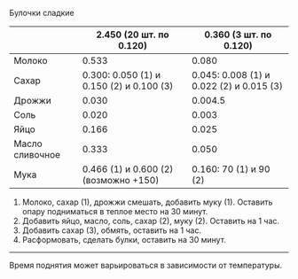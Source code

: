 Булочки сладкие

|                 | 2.450 (20 шт. по 0.120)                  | 0.360 (3 шт. по 0.120)                   |
| --------------- | ---------------------------------------- | ---------------------------------------- |
| Молоко          | 0.533                                    | 0.080                                    |
| Сахар           | 0.300: 0.050 (1) и 0.150 (2) и 0.100 (3) | 0.045: 0.008 (1) и 0.022 (2) и 0.015 (3) |
| Дрожжи          | 0.030                                    | 0.004.5                                  |
| Соль            | 0.020                                    | 0.003                                    |
| Яйцо            | 0.166                                    | 0.025                                    |
| Масло сливочное | 0.333                                    | 0.050                                    |
| Мука            | 0.466 (1) и 0.600 (2) (возможно +150)    | 0.160: 70 (1) и 90 (2)                   |
1. Молоко, сахар (1), дрожжи смешать, добавить муку (1). Оставить опару подниматься в теплое место на 30 минут.
2. Добавить яйцо, масло, соль, сахар (2), муку (2). Оставить на 1 час.
4. Добавить сахар (3), обмять, оставить на 1 час.
5. Расформовать, сделать булки, оставить на 30 минут.
---

Время поднятия может варьироваться в зависимости от температуры.